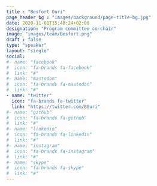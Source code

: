 ```yaml
---
title : "Besfort Guri"
page_header_bg : "images/background/page-title-bg.jpg"
date: 2020-11-01T15:40:24+02:00
designation: "Program committee co-chair"
image: "images/team/Besfort.png"
draft : false
type: "speaker"
layout: "single"
social:
#- name: "facebook"
#  icon: "fa-brands fa-facebook"
#  link: "#"
#- name: "mastodon"
#  icon: "fa-brands fa-mastodon"
#  link: "#"
- name: "twitter"
  icon: "fa-brands fa-twitter"
  link: "https://twitter.com/BGuri"
#- name: "github"
#  icon: "fa-brands fa-github"
#  link: "#"
#- name: "linkedin"
#  icon: "fa-brands fa-linkedin"
#  link: "#"
#- name: "instagram"
#  icon: "fa-brands fa-instagram"
#  link: "#"
#- name: "skype"
#  icon: "fa-brands fa-skype"
#  link: "#"
---
```


<add bio text or delete this placeholder>
